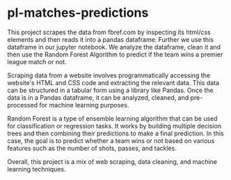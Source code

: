 # pl-matches-predictions

This project scrapes the data from fbref.com by inspecting its html/css elements and then reads it into a pandas dataframe. Further we use this dataframe in our jupyter notebook. We analyze the dataframe, clean it and then use the Random Forest Algorithm to predict if the team wins a premier league match or not.

Scraping data from a website involves programmatically accessing the website's HTML and CSS code and extracting the relevant data. This data can be structured in a tabular form using a library like Pandas. Once the data is in a Pandas dataframe, it can be analyzed, cleaned, and pre-processed for machine learning purposes.

Random Forest is a type of ensemble learning algorithm that can be used for classification or regression tasks. It works by building multiple decision trees and then combining their predictions to make a final prediction. In this case, the goal is to predict whether a team wins or not based on various features such as the number of shots, passes, and tackles.

Overall, this project is a mix of web scraping, data cleaning, and machine learning techniques.
